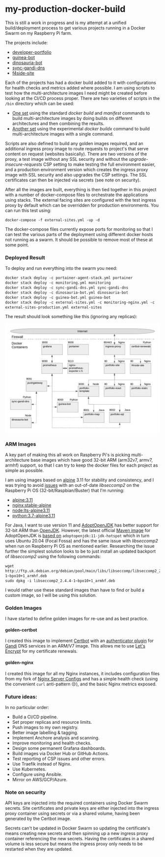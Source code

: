 # my-production-docker-build

This is still a work in progress and is my attempt at a unified build/deployment process to get various projects running in a 
Docker Swarm on my Raspberry Pi farm.

The projects include:

- [developer-portfolio](https://github.com/RatJuggler/developer-portfolio)
- [guinea-bot](https://github.com/RatJuggler/guinea-bot)
- [dinosauria-bot](https://github.com/RatJuggler/dinosauria-bot)
- [sync-gandi-dns](https://github.com/RatJuggler/sync-gandi-dns)
- [f4side-site](https://github.com/RatJuggler/f4rside-site)

Each of the projects has had a docker build added to it with configurations for health checks and metrics added where possible. I 
am using scripts to test how the multi-architecture images I need might be created before looking at the CI/CD process proper. 
There are two varieties of scripts in the `/bin` directory which can be used:

- [One set](https://github.com/RatJuggler/my-production-docker-build/blob/main/bin/README-BUILD.md) using the standard *docker 
  build* and *manifest* commands to build multi-architecture images by doing builds on different architectures and then combining 
  the results.
- [Another set](https://github.com/RatJuggler/my-production-docker-build/blob/main/bin/README-BUILDX.md) using the experimental 
  *docker buildx* command to build multi-architecture images with a single command.

Scripts are also defined to build any golden images required, and an additional ingress proxy image to route requests to project's 
that serve content on request (websites basically). There are two versions of the proxy, a test image without any SSL security and 
without the *upgrade-insecure-requests* CSP setting to make testing the full environment easier, and a production environment 
version which creates the ingress proxy image with SSL security and also upgrades the CSP settings. The SSL certificates can then 
be injected via secrets (see note on security).

After all the images are built, everything is then tied together in this project with a number of docker-compose files to 
orchestrate the applications using stacks. The external facing sites are configured with the test ingress proxy by default which 
can be overridden for production environments. You can run this test using:

    docker-compose -f external-sites.yml -up -d

The docker-compose files currently expose ports for monitoring so that I can test the various parts of the deployment using 
different docker hosts not running as a swarm. It should be possible to remove most of these at some point.

### Deployed Result

To deploy and run everything into the swarm you need:

    docker stack deploy -c portainer-agent-stack.yml portainer
    docker stack deploy -c monitoring.yml monitoring
    docker stack deploy -c sync-gandi-dns.yml sync-gandi-dns
    docker stack deploy -c dinosauria-bot.yml dinosauria-bot
    docker stack deploy -c guinea-bot.yml guinea-bot
    docker stack deploy -c external-sites.yml -c monitoring-nginx.yml -c external-sites-production.yml external-sites

The result should look something like this (ignoring any replicas):

![Image of Architecture](https://github.com/RatJuggler/my-production-docker-build/blob/main/deployed-result.jpg)

### ARM Images

A key part of making this all work on Raspberry Pi's is picking multi-architecture base images which have good 32-bit ARM 
(arm32v7, armv7, armhf) support, so that I can try to keep the docker files for each project as simple as possible.

I am using images based on [alpine](https://hub.docker.com/_/alpine) 3.11 for stability and consistency, and I was trying to avoid 
[issues](https://wiki.alpinelinux.org/wiki/Release_Notes_for_Alpine_3.13.0#time64_requirements) with an out-of-date *libseccomp2* 
on the Raspberry Pi OS (32-bit/Raspbian/Buster) that I'm running:

- [alpine:3.11](https://hub.docker.com/layers/alpine/library/alpine/3.11/images/sha256-379fd3ade18c4ff1e12eeae9fafd3378fa039eb023ed534311c246d2d63f8c84)
- [nginx:stable-alpine](https://hub.docker.com/layers/nginx/library/nginx/stable-alpine/images/sha256-da3716611fb965f3fda1f3281882baeb2760ca8bb7317f1d22ed45e75570827b)
- [node:lts-alpine3.11](https://hub.docker.com/layers/node/library/node/lts-alpine3.11/images/sha256-7c2d9dda61b89fd414371c14d6b87973925c66ebd4ca59f3a539821e88cdeb8f)
- [python:3.7-alpine3.11](https://hub.docker.com/layers/python/library/python/3.7-alpine3.11/images/sha256-1724b17cbf37548616325811484dd5a60351ab06bca4c5367b5c297c5e193e01)

For Java, I want to use version 11 and [AdoptOpenJDK](https://hub.docker.com/_/adoptopenjdk) has better support for 32-bit ARM than 
[OpenJDK](https://hub.docker.com/_/openjdk). However, the latest official [Maven image](https://hub.docker.com/_/maven) for 
AdoptOpenJDK is [based on](https://github.com/carlossg/docker-maven/blob/master/adoptopenjdk-11/Dockerfile) 
`adoptopenjdk:11-jdk-hotspot` which in turn uses Ubuntu 20.04 (Focal Fossa) and has the same issue with *libseccomp2* when run on 
Raspberry Pi OS as mentioned earlier. Researching the issue further the simplest solution looks to be to just install an updated
backport of *libseccomp2* using the following commands:

    wget http://ftp.uk.debian.org/debian/pool/main/libs/libseccomp/libseccomp2_2.4.4-1~bpo10+1_armhf.deb
    sudo dpkg -i libseccomp2_2.4.4-1~bpo10+1_armhf.deb

I would rather use these standard images than have to find or build a custom image, so I will be using this solution. 

### Golden Images

I have started to define golden images for re-use and as best practice.

#### golden-certbot

I created this image to implement [Certbot](https://certbot.eff.org/) with an [authenticator plugin](https://github.com/obynio/certbot-plugin-gandi) 
for [Gandi](https://www.gandi.net/) DNS services in an ARM/V7 image. This allows me to use [Let's Encrypt](https://letsencrypt.org/) 
for my certificate renewals. 

#### golden-nginx

I created this image for all my Nginx instances, it includes configuration files from my fork of [Nginx Server Configs](https://github.com/RatJuggler/server-configs-nginx)
and has a simple health check (using the convenient `curl` anti-pattern 😒), and the basic Nginx metrics exposed.

### Future ideas:

In no particular order:

- Build a CI/CD pipeline.
- Set proper replicas and resource limits.
- Push images to my own registry.
- Better image labelling & tagging.
- Implement Anchore analysis and scanning.
- Improve monitoring and health checks.
- Design some permanent Grafana dashboards.
- Build images via Docker Hub or GitHub Actions.
- Test reporting of CSP issues and other errors.
- Use Traefik instead of Nginx.
- Use Kubernetes.
- Configure using Ansible.
- Mirror on AWS/GCP/Azure.

### Note on security

API keys are injected into the required containers using Docker Swarm secrets. Site certificates and private keys are either 
injected into the ingress proxy container using secrets or via a shared volume, having been generated by the Certbot image. 

Secrets can't be updated in Docker Swarm so updating the certificate's means creating new secrets and then spinning up a new 
ingress proxy container referencing the new secrets. Having the certificates in a shared volume is less secure but means the
ingress proxy only needs to be restarted when they are updated.
